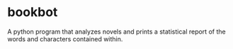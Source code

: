 # bookbot
A python program that analyzes novels and prints a statistical report of the words and characters contained within.
